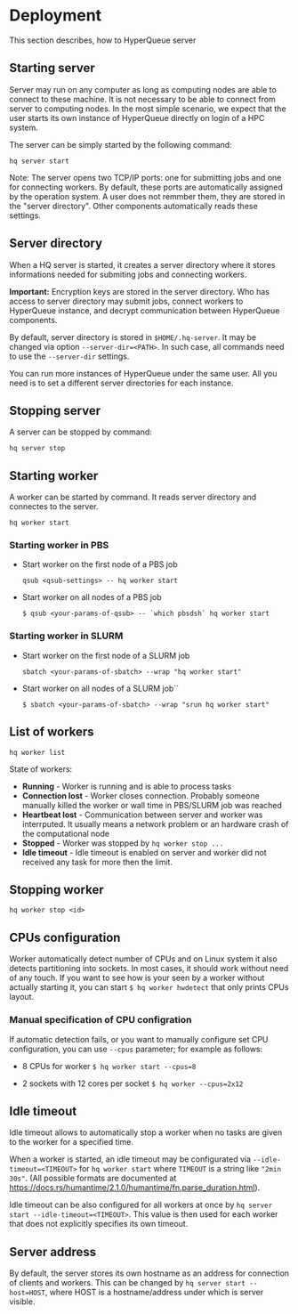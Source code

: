 
# Deployment

This section describes, how to HyperQueue server


## Starting server

Server may run on any computer as long as computing nodes are able to connect to these machine. It is not necessary to be able to connect from
server to computing nodes. In the most simple scenario, we expect that the user starts its own instance of HyperQueue directly on login of a HPC system.

The server can be simply started by the following command:

``hq server start``


Note: The server opens two TCP/IP ports: one for submitting jobs and one for connecting workers. By default, these ports are automatically assigned by the operation system. A user does not remmber them, they are stored in the "server directory". Other components automatically reads these settings.


## Server directory

When a HQ server is started, it creates a server directory where it stores informations needed for submiting jobs and connecting workers.

**Important:** Encryption keys are stored in the server directory. Who has access to server directory may submit jobs, connect workers to HyperQueue instance, and decrypt communication between HyperQueue components.

By default, server directory is stored in ``$HOME/.hq-server``. It may be changed via option ``--server-dir=<PATH>``. In such case,
all commands need to use the ``--server-dir`` settings.

You can run more instances of HyperQueue under the same user. All you need is to set a different server directories for each instance.


## Stopping server

A server can be stopped by command:

``hq server stop``


## Starting worker

A worker can be started by command. It reads server directory and connectes to the server.

``hq worker start``

### Starting worker in PBS

* Start worker on the first node of a PBS job

  ``qsub <qsub-settings> -- hq worker start``

* Start worker on all nodes of a PBS job

  ``$ qsub <your-params-of-qsub> -- `which pbsdsh` hq worker start``

### Starting worker in SLURM

* Start worker on the first node of a SLURM job

  ``sbatch <your-params-of-sbatch> --wrap "hq worker start"``

* Start worker on all nodes of a SLURM job``

  ``$ sbatch <your-params-of-sbatch> --wrap "srun hq worker start"``


## List of workers

``hq worker list``

State of workers:

* **Running** - Worker is running and is able to process tasks
* **Connection lost** - Worker closes connection. Probably someone manually killed the worker or wall time in PBS/SLURM job was reached
* **Heartbeat lost** - Communication between server and worker was interrputed. It usually means a network problem or an hardware crash of the computational node
* **Stopped** - Worker was stopped by ``hq worker stop ...``
* **Idle timeout** - Idle timeout is enabled on server and worker did not received any task for more then the limit.


## Stopping worker

``hq worker stop <id>``


## CPUs configuration

Worker automatically detect number of CPUs and on Linux system it also detects partitioning into sockets.
In most cases, it should work without need of any touch. If you want to see how is your seen by
a worker without actually starting it, you can start ``$ hq worker hwdetect`` that only prints CPUs layout.

### Manual specification of CPU configration

If automatic detection fails, or you want to manually configure set CPU configuration, you can use
``--cpus`` parameter; for example as follows:

- 8 CPUs for worker
  ``$ hq worker start --cpus=8``

- 2 sockets with 12 cores per socket
  ``$ hq worker --cpus=2x12``


## Idle timeout

Idle timeout allows to automatically stop a worker when no tasks are given to the worker for a specified time.

When a worker is started, an idle timeout may be configurated via ``--idle-timeout=<TIMEOUT>`` for ``hq worker start`` where ``TIMEOUT`` is a string like ``"2min 30s"``. (All possible formats are documented at https://docs.rs/humantime/2.1.0/humantime/fn.parse_duration.html).

Idle timeout can be also configured for all workers at once by ``hq server start --idle-timeout=<TIMEOUT>``. This value is then used for each worker that does not explicitly specifies its own timeout.


## Server address

By default, the server stores its own hostname as an address for connection of clients and workers. This can be changed by ``hq server start --host=HOST``, where HOST is a hostname/address under which is server visible.